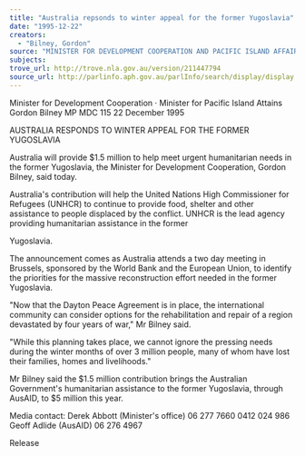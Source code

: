 ```yaml
---
title: "Australia repsonds to winter appeal for the former Yugoslavia"
date: "1995-12-22"
creators:
  - "Bilney, Gordon"
source: "MINISTER FOR DEVELOPMENT COOPERATION AND PACIFIC ISLAND AFFAIRS"
subjects:
trove_url: http://trove.nla.gov.au/version/211447794
source_url: http://parlinfo.aph.gov.au/parlInfo/search/display/display.w3p;query=Id%3A%22media/pressrel/15O20%22
---
```


 Minister for Development Cooperation · Minister for Pacific Island Attains  Gordon Bilney MP MDC 115 22 December 1995

 AUSTRALIA RESPONDS TO WINTER APPEAL  FOR THE FORMER YUGOSLAVIA

 Australia will provide $1.5 million to help meet urgent humanitarian needs in the former  Yugoslavia, the Minister for Development Cooperation, Gordon Bilney, said today.

 Australia's contribution will help the United Nations High Commissioner for Refugees  (UNHCR) to continue to provide food, shelter and other assistance to people displaced by the  conflict. UNHCR is the lead agency providing humanitarian assistance in the former 

 Yugoslavia.

 The announcement comes as Australia attends a two day meeting in Brussels, sponsored by  the World Bank and the European Union, to identify the priorities for the massive  reconstruction effort needed in the former Yugoslavia.

 "Now that the Dayton Peace Agreement is in place, the international community can consider  options for the rehabilitation and repair of a region devastated by four years of war," Mr  Bilney said.

 "While this planning takes place, we cannot ignore the pressing needs during the winter  months of over 3 million people, many of whom have lost their families, homes and  livelihoods."

 Mr Bilney said the $1.5 million contribution brings the Australian Government's  humanitarian assistance to the former Yugoslavia, through AusAID, to $5 million this year.

 Media contact: Derek Abbott (Minister's office) 06 277 7660 0412 024 986  Geoff Adlide (AusAID) 06 276 4967

 Release

